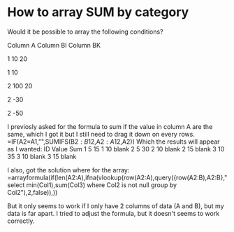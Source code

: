 
# How to array SUM by category

Would it be possible to array the following conditions?




Column A
Column BI
Column BK




1
10
20


1
10



2
100
20


2
-30



2
-50





I previosly asked for the formula to sum if the value in column A are the same, which I got it but I still need to drag it down on every rows.
=IF(A2=A1,"",SUMIFS(B$2:B$12,A$2:A$12,A2)) 
Which the results will appear as I wanted:
ID  Value   Sum
1   5   15
1   10  blank
2   5   30
2   10  blank
2   15  blank
3   10  35
3   10  blank
3   15  blank

I also, got the solution where for the array:
=arrayformula(if(len(A2:A),ifna(vlookup(row(A2:A),query({row(A2:B),A2:B},"select min(Col1),sum(Col3) where Col2 is not null group by Col2"),2,false)),))

But it only seems to work if I only have 2 columns of data (A and B), but my data is far apart.
I tried to adjust the formula, but it doesn't seems to work correctly.

        